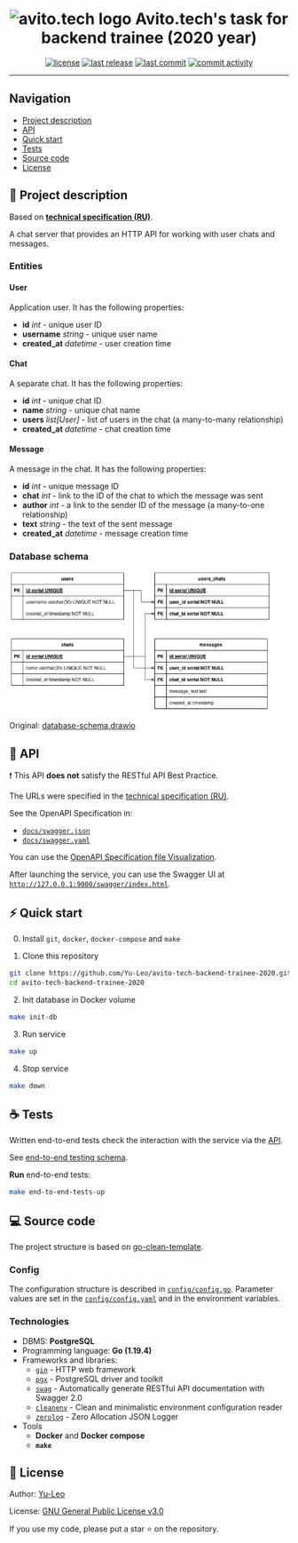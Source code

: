 <h1 align="center"> <img src="https://avatars.githubusercontent.com/u/13049122?s=200&v=4" alt="avito.tech logo" width="30"> Avito.tech's task for backend trainee (2020 year) </h1>

<p align="center">
  <a href="https://github.com/Yu-Leo/avito-tech-backend-trainee-2020/blob/main/LICENSE" target="_blank"> <img alt="license" src="https://img.shields.io/github/license/Yu-Leo/avito-tech-backend-trainee-2020?style=for-the-badge&labelColor=090909"></a>
  <a href="https://github.com/Yu-Leo/avito-tech-backend-trainee-2020/releases/latest" target="_blank"> <img alt="last release" src="https://img.shields.io/github/v/release/Yu-Leo/avito-tech-backend-trainee-2020?style=for-the-badge&labelColor=090909"></a>
  <a href="https://github.com/Yu-Leo/avito-tech-backend-trainee-2020/commits/main" target="_blank"> <img alt="last commit" src="https://img.shields.io/github/last-commit/Yu-Leo/avito-tech-backend-trainee-2020?style=for-the-badge&labelColor=090909"></a>
  <a href="https://github.com/Yu-Leo/avito-tech-backend-trainee-2020/graphs/contributors" target="_blank"> <img alt="commit activity" src="https://img.shields.io/github/commit-activity/m/Yu-Leo/avito-tech-backend-trainee-2020?style=for-the-badge&labelColor=090909"></a>
</p>

<hr>

## Navigation

* [Project description](#chapter-0)
* [API](#chapter-1)
* [Quick start](#chapter-2)
* [Tests](#chapter-3)
* [Source code](#chapter-4)
* [License](#chapter-5)

<a id="chapter-0"></a>

## :page_facing_up: Project description

Based on **[technical specification (RU)](./docs/technical_specification_ru.md)**.

A chat server that provides an HTTP API for working with user chats and messages.

### Entities

#### User

Application user. It has the following properties:

- **id** *int* - unique user ID
- **username** *string* - unique user name
- **created_at** *datetime* - user creation time

#### Chat

A separate chat. It has the following properties:

- **id** *int* - unique chat ID
- **name** *string* - unique chat name
- **users** *list[User]* - list of users in the chat (a many-to-many relationship)
- **created_at** *datetime* - chat creation time

#### Message

A message in the chat. It has the following properties:

- **id** *int* - unique message ID
- **chat** *int* - link to the ID of the chat to which the message was sent
- **author** *int* - a link to the sender ID of the message (a many-to-one relationship)
- **text** *string* - the text of the sent message
- **created_at** *datetime* - message creation time

### Database schema

![Database schema](./docs/database-schema.jpg)

Original: [database-schema.drawio](./docs/database-schema.drawio)

<a id="chapter-1"></a>

## :pushpin: API

:heavy_exclamation_mark: This API **does not** satisfy the RESTful API Best Practice.

The URLs were specified in the [technical specification (RU)](./docs/technical_specification_ru.md#основные-api-методы).

See the OpenAPI Specification in:

- [`docs/swagger.json`](./docs/swagger.json)
- [`docs/swagger.yaml`](./docs/swagger.yaml)

You can use the [OpenAPI Specification file Visualization](https://editor.swagger.io).

After launching the service, you can use the Swagger UI
at [`http://127.0.0.1:9000/swagger/index.html`](http://127.0.0.1:9000/swagger/index.html).

<a id="chapter-2"></a>

## :zap: Quick start

0. Install `git`, `docker`, `docker-compose` and `make`

1. Clone this repository

```bash
git clone https://github.com/Yu-Leo/avito-tech-backend-trainee-2020.git
cd avito-tech-backend-trainee-2020
```

2. Init database in Docker volume

```bash
make init-db

```

3. Run service

```bash
make up
```

4. Stop service

```bash
make down
```

<a id="chapter-3"></a>

## :coffee: Tests

Written end-to-end tests check the interaction with the service via the [API](#chapter-1).

See [end-to-end testing schema](./docs/end-to-end-tests-schema.jpg).

**Run** end-to-end tests:

```bash
make end-to-end-tests-up
```

<a id="chapter-4"></a>

## :computer: Source code

The project structure is based on [go-clean-template](https://github.com/evrone/go-clean-template).

### Config

The configuration structure is described in [`config/config.go`](./config/config.go).
Parameter values are set in the [`config/config.yaml`](./config/config.yaml) and in the environment variables.

### Technologies

- DBMS: **PostgreSQL**
- Programming language: **Go (1.19.4)**
- Frameworks and libraries:
    - [`gin`](https://github.com/gin-gonic/gin) - HTTP web framework
    - [`pgx`](https://github.com/jackc/pgx) - PostgreSQL driver and toolkit
    - [`swag`](https://github.com/swaggo/swag) - Automatically generate RESTful API documentation with Swagger 2.0
    - [`cleanenv`](http://github.com/ilyakaznacheev/cleanenv) - Clean and minimalistic environment configuration reader
    - [`zerolog`](https://github.com/rs/zerolog) - Zero Allocation JSON Logger
- Tools
    - **Docker** and **Docker compose**
    - **`make`**

<a id="chapter-5"></a>

## :open_hands: License

Author: [Yu-Leo](https://github.com/Yu-Leo)

License: [GNU General Public License v3.0](./LICENSE)

If you use my code, please put a star ⭐️ on the repository.
